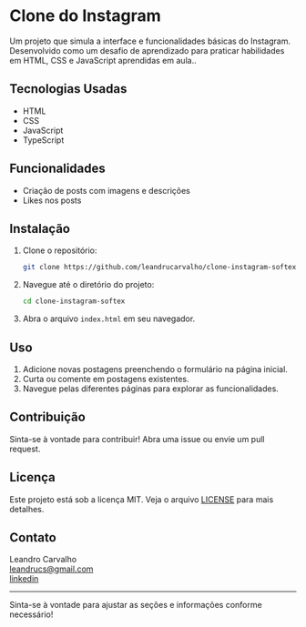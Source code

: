 # Clone do Instagram

Um projeto que simula a interface e funcionalidades básicas do Instagram. Desenvolvido como um desafio de aprendizado para praticar habilidades em HTML, CSS e JavaScript aprendidas em aula..

## Tecnologias Usadas

- HTML
- CSS
- JavaScript
- TypeScript

## Funcionalidades

- Criação de posts com imagens e descrições
- Likes nos posts

## Instalação

1. Clone o repositório:
   ```bash
   git clone https://github.com/leandrucarvalho/clone-instagram-softex.git
   ```

2. Navegue até o diretório do projeto:
   ```bash
   cd clone-instagram-softex
   ```

3. Abra o arquivo `index.html` em seu navegador.

## Uso

1. Adicione novas postagens preenchendo o formulário na página inicial.
2. Curta ou comente em postagens existentes.
3. Navegue pelas diferentes páginas para explorar as funcionalidades.

## Contribuição

Sinta-se à vontade para contribuir! Abra uma issue ou envie um pull request.

## Licença

Este projeto está sob a licença MIT. Veja o arquivo [LICENSE](LICENSE) para mais detalhes.

## Contato

Leandro Carvalho  
leandrucs@gmail.com  
[linkedin](https://www.linkedin.com/in/leandro-c-s/)

---

Sinta-se à vontade para ajustar as seções e informações conforme necessário!